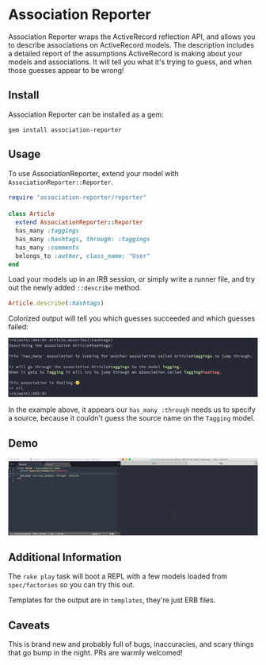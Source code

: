 # Association Reporter

Association Reporter wraps the ActiveRecord reflection API, and allows you to describe associations on ActiveRecord models. The description includes a detailed report of the assumptions ActiveRecord is making about your models and associations. It will tell you what it's trying to guess, and when those guesses appear to be wrong!

## Install

Association Reporter can be installed as a gem:

```text
gem install association-reporter
```

## Usage

To use AssociationReporter, extend your model with `AssociationReporter::Reporter`.

```ruby
require "association-reporter/reporter"

class Article
  extend AssociationReporter::Reporter
  has_many :taggings
  has_many :hashtags, through: :taggings
  has_many :comments
  belongs_to :author, class_name: "User"
end
```

Load your models up in an IRB session, or simply write a runner file, and try out the newly added `::describe` method.

```ruby
Article.describe(:hashtags)
```

Colorized output will tell you which guesses succeeded and which guesses failed:

![_Example output of describe command_](assets/screen-1.png)

In the example above, it appears our `has_many :through` needs us to specify a source, because it couldn't guess the source name on the `Tagging` model.

## Demo

![_Demo of a Dev Bootcamp AR challenge_](assets/demo.gif)

## Additional Information

The `rake play` task will boot a REPL with a few models loaded from `spec/factories` so you can try this out.

Templates for the output are in `templates`, they're just ERB files.

## Caveats

This is brand new and probably full of bugs, inaccuracies, and scary things that go bump in the night. PRs are warmly welcomed!
